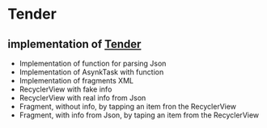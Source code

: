 # Tender
## implementation of [Tender](https://vk.com/doc19108671_447853037?hash=c71275cdcb40d4a5cd&dl=cadcf5c35a2e154114)

* Implementation of function for parsing Json
* Implementation of AsynkTask with function
* Implementation of fragments XML
* RecyclerView with fake info
* RecyclerView with real info from Json
* Fragment, without info, by tapping an item fron the RecyclerView
* Fragment, with info from Json, by taping an item from the RecyclerView
